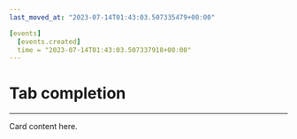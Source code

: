 ```yaml
---
last_moved_at: "2023-07-14T01:43:03.507335479+00:00"

[events]
  [events.created]
  time = "2023-07-14T01:43:03.507337918+00:00"
---
```

# Tab completion
---

Card content here.
